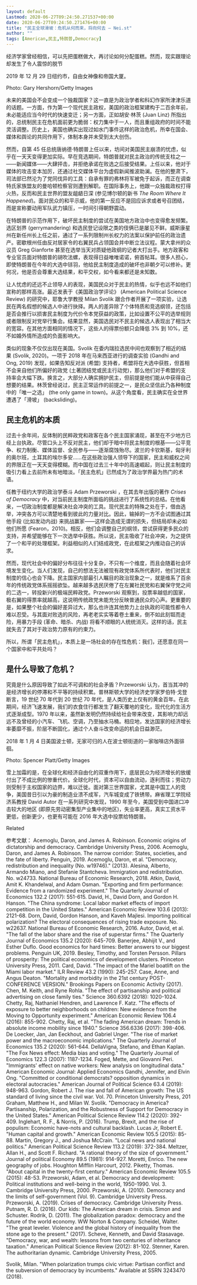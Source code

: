 ```yaml
---
layout: default
Lastmod: 2020-06-27T09:24:50.271537+00:00
date: 2020-06-27T09:24:50.271476+00:00
title: "民主全球滑坡：危机从何而来，将向何去 – Nei.st"
author: ""
tags: [American,民主,特朗普,Democracy]
---
```


经济学家曾经相信，可以先把蛋糕做大，再讨论如何分配蛋糕。然而，现实跟理论却发生了令人震惊的脱节

2019 年 12 月 29 日纽约市，自由女神像和帝国大厦。

Photo: Gary Hershorn/Getty Images

未来的美国会不会变成一个独裁国家？这一直是为政治学者和科幻作家所津津乐道的话题。一方面，作为第一个现代民主政权，美国的政治框架建构于二百余年前，未必能适应当今时代的快速变迁；另一方面，正如胡安·林茨 (Juan Linz) 所指出的，总统制民主在危机面前更为脆弱：权力集中于一人，而且重组政府的时间不能灵活调整。历史上，美国也确实出现过如水门事件这样的政治危机，所幸在国会、媒体和舆论的共同作用下，体制本身并未受到太大创伤。

然而，自第 45 任总统唐纳德·特朗普上任以来，坊间对美国民主崩溃的忧虑，似乎在一天天变得更加实际。早在竞选期间，特朗普就对民主政治的传统支柱之一——新闻媒体——大肆抨击，并拒绝承诺在败选之后接受结果。上任以来，他对于媒体的攻击变本加厉，还通过社交媒体平台为虚假新闻推波助澜。在他的整肃下，司法部已然沦为了党同伐异的工具：自承有罪的弗林将军被免于起诉，而正在调查特氏家族盟友的曼哈顿检察官则遭到解职。在国际事务上，他跟一众独裁政权打得火热，反而和民主世界的盟友龃龉日深 (参见博尔顿的新书 _The Room Where It Happened_)。面对民众的和平示威，他的第一反应不是回应诉求或者号召团结，而是宣称要动用军队武力镇压，一时间引得朝野震动。

在特朗普的示范作用下，破坏民主制度的尝试在美国地方政治中也变得愈发频繁。选区划界 (gerrymandering) 和选民登记设限之类的伎俩已是屡见不鲜。威斯康星州在新任州长上任之前，通过了一系列限制州长权力的法案以保护前任的政治遗产。密歇根州任由反对居家令的右翼民兵占领国会并中断立法议程。蒙大拿州的众议员 Greg Gianforte 甚至在选举当天对质疑他政纲的记者大打出手。地方政客和专业官员面对特朗普的胡吹法螺，表现得日益唯唯诺诺，俯首帖耳。很多人担心，即使特朗普在今年的大选中铩羽，他给民主制度造成的破坏也非朝夕可以修补。更何况，他是否会尊重大选结果，和平交权，如今看来都还是未知数。

让人忧虑的还远不止领导人的表现，美国民众对于民主的热情，似乎也远不如他们宣称的那样高涨。最近发表于《美国政治学评论》 (American Political Science Review) 的研究中，耶鲁大学教授 Milan Svolik 跟合作者开展了一项实验，让选民在两名假想的候选人中进行抉择。两人的差异除了个体特质和竞选纲领，还包括是否会推行以损害民主制度为代价令本党获益的政策，比如设置不公平的选举规则或者限制反对党举行集会。结果显然，美国选民对不民主的候选人表现出了相当大的宽容。在其他方面相同的情况下，这些人的得票份额只会降低 3% 到 10%，还不如婚外情所造成的负面影响大。

类似的现象不仅仅出现在美国。Svolik 在委内瑞拉选民中间也观察到了相近的结果 (Svolik, 2020)。一项于 2018 年在马来西亚进行的调查实验 (Gandhi and Ong, 2019) 发现，如果告知反对派 (希盟) 支持者，希盟将在大选中获胜，但首相不会来自他们所偏好的政党 (土著团结党或民主行动党)，那么他们对于希盟的支持率会大幅下跌。换言之，大部分人确实拥护民主，但前提是他们能从中获得自己想要的结果。林茨曾经说过，民主正常运作的前提之一，是民众坚信此乃各种制度中的「唯一之选」 (the only game in town)。从这个角度看，民主确实在全世界遭遇了「滑坡」 (backsliding)。

民主危机的本质
-------

过去十余年间，反体制的民粹政党和政客在各个民主国家涌现，甚至在不少地方已经上台执政。尽管口头上不反对民主，他们却于暗中将民主制度的根基——公平竞争、权力制衡、媒体监督、全民参与——逐渐腐蚀殆尽。波兰的卡钦斯基，匈牙利的奥尔班，土耳其的埃尔多安……在这些政治强人领导下的国家，民主和威权之间的界限正在一天天变得模糊。而中国在过去三十年中的高速崛起，则让民主制度的吸引力看上去前所未有地暗淡。「民主危机」已然成为了政治学界最为热门的术语。

任教于纽约大学的政治学泰斗 Adam Przeworski ，在其去年出版的著作 _Crises of Democracy_ 中，对当前民主制度所面临的挑战进行了系统性的总结。在他看来，一切政治制度都是解决社会冲突的工具。现代民主的特殊之处在于，借由选举，冲突各方可以清楚地看到彼此的力量对比。因此，输掉的一方不会试图通过其他手段 (比如发动内战) 来挑战赢家——这样会造成无谓的损失，但结局却未必如他们所愿 (Fearon，2010)。相反，他们会调整自己的纲领，尝试获得更多民众的支持，并希望能够在下一次选举中获胜。所以说，民主吸收了社会冲突，为之提供了一个和平的处理框架。利益相似的人们结成政党，在此框架之内推动自己的诉求。

然而，现代社会中的偏好分布往往十分复杂，不只有一个维度，而且会随着社会环境发生变化。当人们发现，自己的想法无法被现有政党体系所代表时，他们对民主制度的信心也会下降。民主国家内部最引人瞩目的政治现象之一，就是维系了百余年的传统政党体系摇摇欲坠。越来越多选民厌倦了在左翼社民党和右翼保守党之间的二选一，转投新兴的极端民粹政党。Przeworski 观察到，投票率越低的国家，极右翼的得票率就越高，这说明传统政党未能充分反映普通民众的心声。更重要的是，如果整个社会的偏好差异过大，那么也许连其他势力上台执政的可能性都令人难以忍受。与其面对败选的风险，再老老实实等着卷土重来，倒不如此刻铤而走险，用暴力手段 (革命、暗杀、内战) 将看不顺眼的人统统消灭。这样的话，民主就失去了其对于政治势力原有的约束力。

所以，所谓「民主危机」，本质上是一场社会的存在性危机：我们，还愿意在同一个国家中和平共处吗？

是什么导致了危机？
---------

究竟是什么原因导致了如此不可调和的社会矛盾？Przeworski 认为，首当其冲的是经济增长的停滞和不平等的持续积累。普林斯顿大学的经济史学家罗伯特·戈登断言，19 世纪 70 年代到 20 世纪 70 年代，是人类历史上仅有的黄金百年。在此期间，经济飞速发展，我们的衣食住行都发生了翻天覆地的变化，现代化的生活方式逐渐成型。1970 年以来，虽然新发明仍然持续给社会带来改变，其影响力却远远不及曾经的小汽车、飞机、空调，乃至抽水马桶。相应地，发达国家的经济增长率萎靡不振，阶层不断固化，通过个人奋斗改变命运的机会日益渺茫。

2018 年 1 月 4 日美国波士顿，无家可归的人在波士顿街道的一家咖啡店外面徘徊。

Photo: Spencer Platt/Getty Images

雪上加霜的是，在全球化和经济自由化的双重作用下，底层民众为经济增长的放缓付出了不成比例的惨重代价。全球化时代，资本可以自由流动，逐利而往；劳动力则受制于主权国家的边界，难以迁徙。面对第三世界国家，尤其是中国工人的竞争，美国昔日引以为豪的制造业溃不成军，汽车城变成了铁锈带。麻省理工学院经济系教授 David Autor 在一系列研究中发现，1990 年至今，美国受到中国进口冲击较大的地区 (即原先劳动密集型产业集中的地区)，失业率更高，真实工资水平更低，创新更少，也更有可能在 2016 年大选中投票给特朗普。

Related

  

参考文献： Acemoglu, Daron, and James A. Robinson. Economic origins of dictatorship and democracy. Cambridge University Press, 2006. Acemoglu, Daron, and James A. Robinson. The narrow corridor: States, societies, and the fate of liberty. Penguin, 2019. Acemoglu, Daron, et al. "Democracy, redistribution and inequality (No. w19746)." (2013). Alesina, Alberto, Armando Miano, and Stefanie Stantcheva. Immigration and redistribution. No. w24733. National Bureau of Economic Research, 2018. Atkin, David, Amit K. Khandelwal, and Adam Osman. "Exporting and firm performance: Evidence from a randomized experiment." The Quarterly Journal of Economics 132.2 (2017): 551-615. David, H., David Dorn, and Gordon H. Hanson. "The China syndrome: Local labor market effects of import competition in the United States." American Economic Review 103.6 (2013): 2121-68. Dorn, David, Gordon Hanson, and Kaveh Majlesi. Importing political polarization? The electoral consequences of rising trade exposure. No. w22637. National Bureau of Economic Research, 2016. Autor, David, et al. "The fall of the labor share and the rise of superstar firms." The Quarterly Journal of Economics 135.2 (2020): 645-709. Banerjee, Abhijit V., and Esther Duflo. Good economics for hard times: Better answers to our biggest problems. Penguin UK, 2019. Besley, Timothy, and Torsten Persson. Pillars of prosperity: The political economics of development clusters. Princeton University Press, 2011. Card, David. "The impact of the Mariel boatlift on the Miami labor market." ILR Review 43.2 (1990): 245-257. Case, Anne, and Angus Deaton. "Mortality and morbidity in the 21st century POST-CONFERENCE VERSION." Brookings Papers on Economic Activity (2017). Chen, M. Keith, and Ryne Rohla. "The effect of partisanship and political advertising on close family ties." Science 360.6392 (2018): 1020-1024. Chetty, Raj, Nathaniel Hendren, and Lawrence F. Katz. "The effects of exposure to better neighborhoods on children: New evidence from the Moving to Opportunity experiment." American Economic Review 106.4 (2016): 855-902. Chetty, Raj, et al. "The fading American dream: Trends in absolute income mobility since 1940." Science 356.6336 (2017): 398-406. De Loecker, Jan, Jan Eeckhout, and Gabriel Unger. "The rise of market power and the macroeconomic implications." The Quarterly Journal of Economics 135.2 (2020): 561-644. DellaVigna, Stefano, and Ethan Kaplan. "The Fox News effect: Media bias and voting." The Quarterly Journal of Economics 122.3 (2007): 1187-1234. Foged, Mette, and Giovanni Peri. "Immigrants' effect on native workers: New analysis on longitudinal data." American Economic Journal: Applied Economics Gandhi, Jennifer, and Elvin Ong. "Committed or conditional democrats? opposition dynamics in electoral autocracies." American Journal of Political Science 63.4 (2019): 948-963. Gordon, Robert J. The rise and fall of American growth: The US standard of living since the civil war. Vol. 70. Princeton University Press, 201 Graham, Matthew H., and Milan W. Svolik. "Democracy in America? Partisanship, Polarization, and the Robustness of Support for Democracy in the United States." American Political Science Review 114.2 (2020): 392-409. Inglehart, R. F., & Norris, P. (2016). Trump, Brexit, and the rise of populism: Economic have-nots and cultural backlash. Lucas Jr, Robert E. "Human capital and growth." American Economic Review 105.5 (2015): 85-88. Martin, Gregory J., and Joshua McCrain. "Local news and national politics." American Political Science Review 113.2 (2019): 372-384. Meltzer, Allan H., and Scott F. Richard. "A rational theory of the size of government." Journal of political Economy 89.5 (1981): 914-927. Moretti, Enrico. The new geography of jobs. Houghton Mifflin Harcourt, 2012. Piketty, Thomas. "About capital in the twenty-first century." American Economic Review 105.5 (2015): 48-53. Przeworski, Adam, et al. Democracy and development: Political institutions and well-being in the world, 1950-1990. Vol. 3. Cambridge University Press, 2000. Przeworski, A. (2010). Democracy and the limits of self-government (Vol. 9). Cambridge University Press. Przeworski, A. (2019). Crises of democracy. Cambridge University Press. Putnam, R. D. (2016). Our kids: The American dream in crisis. Simon and Schuster. Rodrik, D. (2011). The globalization paradox: democracy and the future of the world economy. WW Norton & Company. Scheidel, Walter. "The great leveler. Violence and the global history of inequality from the stone age to the present." (2017). Scheve, Kenneth, and David Stasavage. "Democracy, war, and wealth: lessons from two centuries of inheritance taxation." American Political Science Review (2012): 81-102. Stenner, Karen. The authoritarian dynamic. Cambridge University Press, 2005.

Svolik, Milan. "When polarization trumps civic virtue: Partisan conflict and the subversion of democracy by incumbents." Available at SSRN 3243470 (2018).

